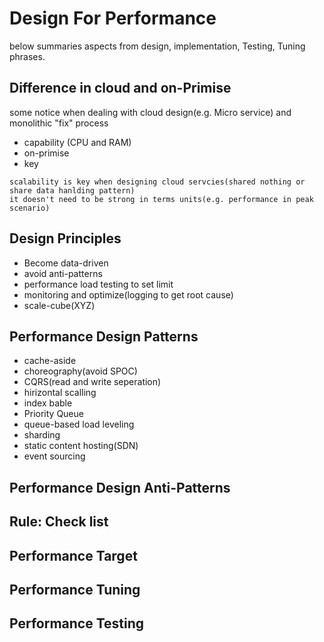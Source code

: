 # Design For Performance
below summaries aspects from design, implementation, Testing, Tuning phrases. 
## Difference in cloud and on-Primise
some notice when dealing with cloud design(e.g. Micro service) and monolithic "fix" process 
* capability (CPU and RAM) 
* on-primise
* key
```
scalability is key when designing cloud servcies(shared nothing or share data hanlding pattern)
it doesn't need to be strong in terms units(e.g. performance in peak scenario)
```
## Design Principles
* Become data-driven
* avoid anti-patterns
* performance load testing to set limit
* monitoring and optimize(logging to get root cause)
* scale-cube(XYZ)
## Performance Design Patterns
* cache-aside
* choreography(avoid SPOC)
* CQRS(read and write seperation)
* hirizontal scalling
* index bable
* Priority Queue
* queue-based load leveling
* sharding
* static content hosting(SDN)
* event sourcing
## Performance Design Anti-Patterns
## Rule: Check list
## Performance Target
## Performance Tuning
## Performance Testing



